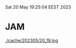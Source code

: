 Sat 20 May 19:25:04 EEST 2023
# JAM
<a href='./cache/202305/20_19.log'>./cache/202305/20_19.log</a>
